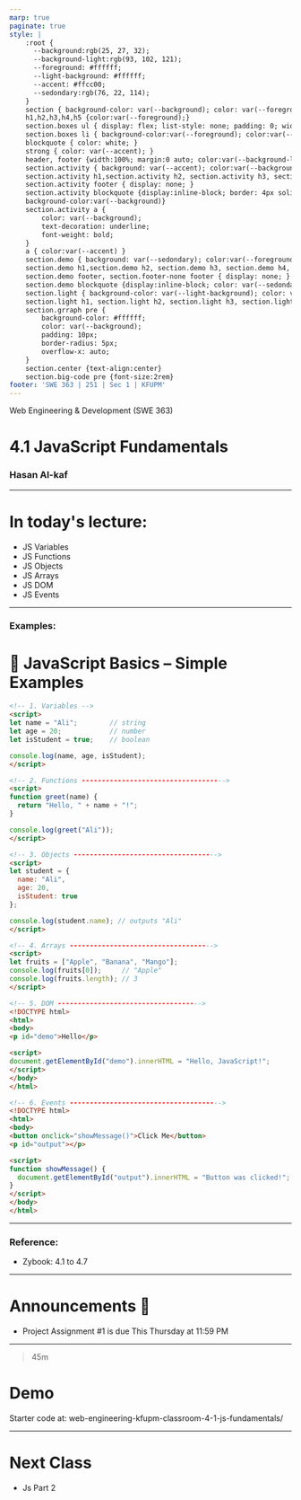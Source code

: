 ```yaml
---
marp: true
paginate: true
style: |
    :root {
      --background:rgb(25, 27, 32);
      --background-light:rgb(93, 102, 121);
      --foreground: #ffffff;
      --light-background: #ffffff;
      --accent: #ffcc00;
      --sedondary:rgb(76, 22, 114);
    }
    section { background-color: var(--background); color: var(--foreground); }
    h1,h2,h3,h4,h5 {color:var(--foreground);}
    section.boxes ul { display: flex; list-style: none; padding: 0; width: 100%; }
    section.boxes li { background-color:var(--foreground); color:var(--background); padding: 40px; margin: 10px; border-radius: 10px; flex: 1; text-align: center; }
    blockquote { color: white; }
    strong { color: var(--accent); }
    header, footer {width:100%; margin:0 auto; color:var(--background-light)}
    section.activity { background: var(--accent); color:var(--background)}
    section.activity h1,section.activity h2, section.activity h3, section.activity h4, section.activity h5 { color: var(--background) }
    section.activity footer { display: none; }
    section.activity blockquote {display:inline-block; border: 4px solid black; color: white; border-radius: 10px; 
    background-color:var(--background)}
    section.activity a {
        color: var(--background);
        text-decoration: underline;
        font-weight: bold;
    }
    a { color:var(--accent) }
    section.demo { background: var(--sedondary); color:var(--foreground)}
    section.demo h1,section.demo h2, section.demo h3, section.demo h4, section.demo h5 { color: var(--foreground) }
    section.demo footer, section.footer-none footer { display: none; }
    section.demo blockquote {display:inline-block; color: var(--sedondary); border-radius: 10px; background-color: var(--foreground)}
    section.light { background-color: var(--light-background); color: var(--background); }
    section.light h1, section.light h2, section.light h3, section.light h4, section.light h5 { color: var(--background); }
    section.grraph pre {
        background-color: #ffffff;
        color: var(--background);
        padding: 10px;
        border-radius: 5px;
        overflow-x: auto;
    }
    section.center {text-align:center}
    section.big-code pre {font-size:2rem}
footer: 'SWE 363 | 251 | Sec 1 | KFUPM'
---
```

<!-- 

Todays goals: 

 - JS as a language 

 How:

 - Build in front of them 

 -->


Web Engineering & Development (SWE 363) 
# 4.1 JavaScript Fundamentals
### Hasan Al-kaf

---

# In today's lecture:

- JS Variables 
- JS Functions 
- JS Objects 
- JS Arrays 
- JS DOM 
- JS Events 

---

### Examples:

# 📘 JavaScript Basics – Simple Examples

```html
<!-- 1. Variables -->
<script>
let name = "Ali";        // string
let age = 20;            // number
let isStudent = true;    // boolean

console.log(name, age, isStudent);
</script>

<!-- 2. Functions ------------------------------------>
<script>
function greet(name) {
  return "Hello, " + name + "!";
}

console.log(greet("Ali"));
</script>

<!-- 3. Objects ------------------------------------>
<script>
let student = {
  name: "Ali",
  age: 20,
  isStudent: true
};

console.log(student.name); // outputs "Ali"
</script>

<!-- 4. Arrays ------------------------------------>
<script>
let fruits = ["Apple", "Banana", "Mango"];
console.log(fruits[0]);     // "Apple"
console.log(fruits.length); // 3
</script>

<!-- 5. DOM ------------------------------------>
<!DOCTYPE html>
<html>
<body>
<p id="demo">Hello</p>

<script>
document.getElementById("demo").innerHTML = "Hello, JavaScript!";
</script>
</body>
</html>

<!-- 6. Events -------------------------------------->
<!DOCTYPE html>
<html>
<body>
<button onclick="showMessage()">Click Me</button>
<p id="output"></p>

<script>
function showMessage() {
  document.getElementById("output").innerHTML = "Button was clicked!";
}
</script>
</body>
</html>

```

---
### Reference: 
- Zybook: 4.1 to 4.7


---

# Announcements 📣
- Project Assignment #1 is due This Thursday at 11:59 PM

---

<!-- _class: demo -->

>45m
# Demo
Starter code at: web-engineering-kfupm-classroom-4-1-js-fundamentals/

---

# Next Class

- Js Part 2 